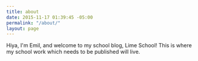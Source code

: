 ```yaml
---
title: about
date: 2015-11-17 01:39:45 -05:00
permalink: "/about/"
layout: page
---
```


Hiya, I'm Emil, and welcome to my school blog, Lime School! This is where my school work which needs to be published will live.